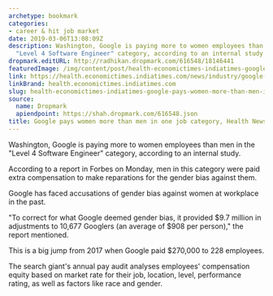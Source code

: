 ```yaml
---
archetype: bookmark
categories:
- career & hit job market
date: 2019-03-06T13:08:09Z
description: Washington, Google is paying more to women employees than men in the
  "Level 4 Software Engineer" category, according to an internal study.
dropmark.editURL: http://radhikan.dropmark.com/616548/18146441
featuredImage: /img/content/post/health-economictimes-indiatimes-google-pays-women-more-than-men-in-one-job-category-health-news-et-healthworld.jpg
link: https://health.economictimes.indiatimes.com/news/industry/google-pays-women-more-than-men-in-one-job-category/68279065
linkBrand: health.economictimes.indiatimes.com
slug: health-economictimes-indiatimes-google-pays-women-more-than-men-in-one-job-category-health-news-et-healthworld
source:
  name: Dropmark
  apiendpoint: https://shah.dropmark.com/616548.json
title: Google pays women more than men in one job category, Health News, ET HealthWorld
---
```

Washington, Google is paying more to women employees than men in the "Level 4 Software Engineer" category, according to an internal study.

According to a report in Forbes on Monday, men in this category were paid extra compensation to make reparations for the gender bias against them. 

Google has faced accusations of gender bias against women at workplace in the past.

"To correct for what Google deemed gender bias, it provided $9.7 million in adjustments to 10,677 Googlers (an average of $908 per person)," the report mentioned.

This is a big jump from 2017 when Google paid $270,000 to 228 employees.

The search giant's annual pay audit analyses employees' compensation equity based on market rate for their job, location, level, performance rating, as well as factors like race and gender. 
